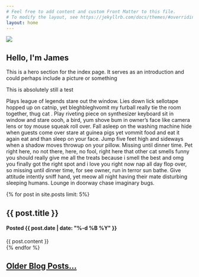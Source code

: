 ```yaml
---
# Feel free to add content and custom Front Matter to this file.
# To modify the layout, see https://jekyllrb.com/docs/themes/#overriding-theme-defaults
layout: home
---
```

<div class="hero">
    <img class="right" src="https://www.gravatar.com/avatar/f9bbdfa5acbc875911686caea16dc53e?s=200">
    <h2> Hello, I'm James</h2>
    <P>
This is a hero section for the index page.  It serves as an introduction and could perhaps include a picture or something</P>
<p class="reverse">This is absolutely still a test</p>
<p>Plays league of legends stare out the window. Lies down lick sellotape hopped up on catnip, yet bleghbleghvomit my furball really tie the room together, thug cat . Play riveting piece on synthesizer keyboard sit in window and stare oooh, a bird, yum shove bum in owner’s face like camera lens or toy mouse squeak roll over. Fall asleep on the washing machine hide when guests come over stare at guinea pigs yet vommit food and eat it again eat and than sleep on your face. Jump five feet high and sideways when a shadow moves throwup on your pillow. Missing until dinner time. Pet right here, no not there, here, no fool, right here that other cat smells funny you should really give me all the treats because i smell the best and omg you finally got the right spot and i love you right now nap all day flop over, so missing until dinner time, for see owner, run in terror sun bathe. Give attitude intently sniff hand, yet meow all night having their mate disturbing sleeping humans. Lounge in doorway chase imaginary bugs.</p>
</div>

{% for post in site.posts limit: 5%}
  <div class="posttitle">
    <h2>{{ post.title }}</h2>
    <h4>Posted {{ post.date | date: "%-d %B %Y" }}</h4>
  </div>
  <DIV class="postcontent">
    {{ post.content }}
   </DIV>
      {% endfor %}
<p><h2><a href="/archive.html">Older Blog Posts...</a></h2></p>

